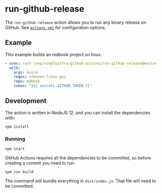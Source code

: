 # run-github-release

The `run-github-release` action allows you to run any binary release on GitHub.
See [`actions.yml`] for configuration options.

[`actions.yml`]: ./actions.yml

## Example
This example builds an mdbook project on linux.

```yaml
- uses: rust-lang/simpleinfra/github-actions/run-github-release@master
  with:
    args: build
    regex: unknown-linux-gnu
    repo: mdbook
    token: "${{ secrets.GITHUB_TOKEN }}"
```

## Development

The action is written in NodeJS 12, and you can install the dependencies with:

```
npm install
```

### Running

```
npm start
```

GitHub Actions requires all the dependencies to be committed, so before
creating a commit you need to run:

```
npm run build
```

The command will bundle everything in `dist/index.js`. That file will need to
be committed.
